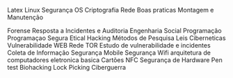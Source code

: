 Latex
Linux
Segurança OS
Criptografia
Rede
Boas praticas
Montagem e Manutenção

Forense
Resposta a Incidentes e Auditoria
Engenharia Social
Programação
Programaçao Segura
Etical Hacking
Métodos de Pesquisa
Leis Ciberneticas
Vulnerabilidade WEB
Rede TOR
Estudo de vulnerabilidade e incidentes
Coleta de Informação
Segurança Mobile
Segurança Wifi
arquitetura de computadores
eletronica basica
Cartões NFC
Segurança de Hardware
Pen test
Biohacking
Lock Picking
Ciberguerra
